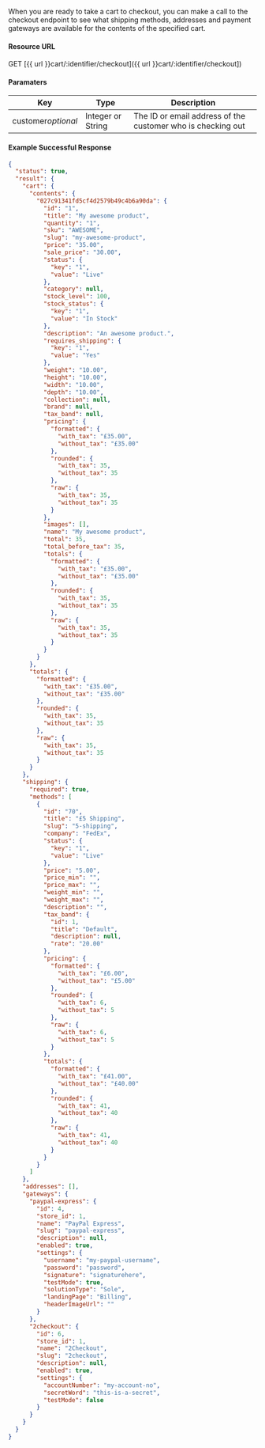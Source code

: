 <!--
@title GET cart/:identifier/checkout
@author Moltin Ltd
@description Retrieve available checkout options for a cart
@order 4.8

@sidebar 1
@family Cart
@rate No
@auth Yes
@format JSON
@http GET
@version beta
-->

When you are ready to take a cart to checkout, you can make a call to the checkout endpoint to see what shipping methods, addresses and payment gateways are available for the contents of the specified cart.


#### Resource URL
GET [{{ url }}cart/:identifier/checkout]({{ url }}cart/:identifier/checkout])


#### Paramaters
Key | Type | Description
--- | ---- | -----------
customer*optional* | Integer or String | The ID or email address of the customer who is checking out

<!--code-->
#### Example Successful Response
``` json
{
  "status": true,
  "result": {
    "cart": {
      "contents": {
        "027c91341fd5cf4d2579b49c4b6a90da": {
          "id": "1",
          "title": "My awesome product",
          "quantity": "1",
          "sku": "AWESOME",
          "slug": "my-awesome-product",
          "price": "35.00",
          "sale_price": "30.00",
          "status": {
            "key": "1",
            "value": "Live"
          },
          "category": null,
          "stock_level": 100,
          "stock_status": {
            "key": "1",
            "value": "In Stock"
          },
          "description": "An awesome product.",
          "requires_shipping": {
            "key": "1",
            "value": "Yes"
          },
          "weight": "10.00",
          "height": "10.00",
          "width": "10.00",
          "depth": "10.00",
          "collection": null,
          "brand": null,
          "tax_band": null,
          "pricing": {
            "formatted": {
              "with_tax": "£35.00",
              "without_tax": "£35.00"
            },
            "rounded": {
              "with_tax": 35,
              "without_tax": 35
            },
            "raw": {
              "with_tax": 35,
              "without_tax": 35
            }
          },
          "images": [],
          "name": "My awesome product",
          "total": 35,
          "total_before_tax": 35,
          "totals": {
            "formatted": {
              "with_tax": "£35.00",
              "without_tax": "£35.00"
            },
            "rounded": {
              "with_tax": 35,
              "without_tax": 35
            },
            "raw": {
              "with_tax": 35,
              "without_tax": 35
            }
          }
        }
      },
      "totals": {
        "formatted": {
          "with_tax": "£35.00",
          "without_tax": "£35.00"
        },
        "rounded": {
          "with_tax": 35,
          "without_tax": 35
        },
        "raw": {
          "with_tax": 35,
          "without_tax": 35
        }
      }
    },
    "shipping": {
      "required": true,
      "methods": [
        {
          "id": "70",
          "title": "£5 Shipping",
          "slug": "5-shipping",
          "company": "FedEx",
          "status": {
            "key": "1",
            "value": "Live"
          },
          "price": "5.00",
          "price_min": "",
          "price_max": "",
          "weight_min": "",
          "weight_max": "",
          "description": "",
          "tax_band": {
            "id": 1,
            "title": "Default",
            "description": null,
            "rate": "20.00"
          },
          "pricing": {
            "formatted": {
              "with_tax": "£6.00",
              "without_tax": "£5.00"
            },
            "rounded": {
              "with_tax": 6,
              "without_tax": 5
            },
            "raw": {
              "with_tax": 6,
              "without_tax": 5
            }
          },
          "totals": {
            "formatted": {
              "with_tax": "£41.00",
              "without_tax": "£40.00"
            },
            "rounded": {
              "with_tax": 41,
              "without_tax": 40
            },
            "raw": {
              "with_tax": 41,
              "without_tax": 40
            }
          }
        }
      ]
    },
    "addresses": [],
    "gateways": {
      "paypal-express": {
        "id": 4,
        "store_id": 1,
        "name": "PayPal Express",
        "slug": "paypal-express",
        "description": null,
        "enabled": true,
        "settings": {
          "username": "my-paypal-username",
          "password": "password",
          "signature": "signaturehere",
          "testMode": true,
          "solutionType": "Sole",
          "landingPage": "Billing",
          "headerImageUrl": ""
        }
      },
      "2checkout": {
        "id": 6,
        "store_id": 1,
        "name": "2Checkout",
        "slug": "2checkout",
        "description": null,
        "enabled": true,
        "settings": {
          "accountNumber": "my-account-no",
          "secretWord": "this-is-a-secret",
          "testMode": false
        }
      }
    }
  }
}
```
<!--/code-->